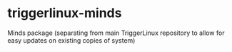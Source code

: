 # triggerlinux-minds
Minds package (separating from main TriggerLinux repository to allow for easy updates on existing copies of system)
